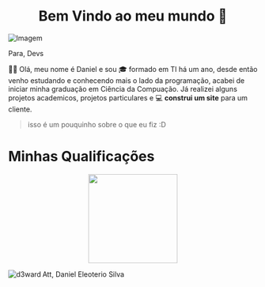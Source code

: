 ## <h1 align="center">Bem Vindo ao meu mundo 👋</h1>

<!-- BANNER - a imagem é igual uma sala de jogos -->
![Imagem](https://mir-s3-cdn-cf.behance.net/project_modules/max_1200/cfc157151010897.630605bae2329.gif)

<!-- SOBRE - aqui vai falar um pouco do que eu fiz na área de programação -->
Para, Devs

🚧🙈 Olá, meu nome é Daniel e sou 🎓 formado em TI há um ano, desde então venho estudando e conhecendo mais o lado da programação, acabei de iniciar minha graduação em Ciência da Compuação. Já realizei alguns projetos academicos, projetos particulares e 💻 **construi um site** para um cliente.
> isso é um pouquinho sobre o que eu fiz :D


<!-- STATUS - mostra quais habilidades eu tenho mais afinidade e dominio -->
# Minhas Qualificações
<div style="flex-flow: wrap;justify-content: center;align-items: center;">
  
<center>
<img height="180em" src="https://github-readme-stats.vercel.app/api?username=danis1lva&show_icons=true&hide_border=true&&count_private=true&include_all_commits=true" /><p style="width:100%"><img align="left" src="https://github-readme-stats.vercel.app/api/top-langs?username=danis1lva&show_icons=true&locale=en&layout=compact" alt="d3ward" /></p>
</center>

Att, Daniel Eleoterio Silva


<!--
**danis1lva/danis1lva** is a ✨ _special_ ✨ repository because its `README.md` (this file) appears on your GitHub profile.

Here are some ideas to get you started:

- 🔭 I’m currently working on ...
- 🌱 I’m currently learning ...
- 👯 I’m looking to collaborate on ...
- 🤔 I’m looking for help with ...
- 💬 Ask me about ...
- 📫 How to reach me: ...
- 😄 Pronouns: ...
- ⚡ Fun fact: ...
-->
